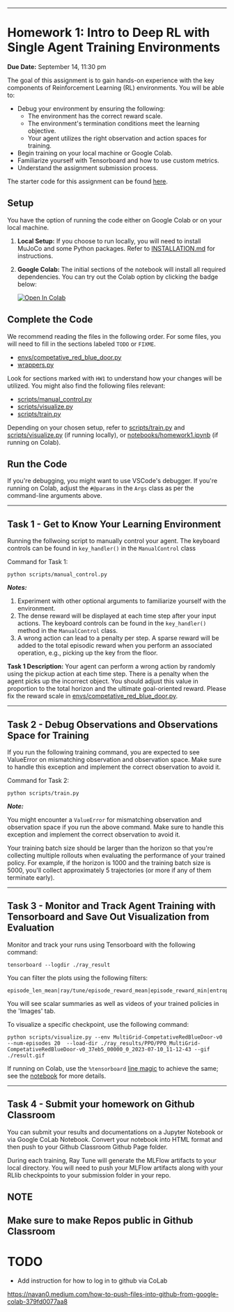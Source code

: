 

---

# Homework 1: Intro to Deep RL with Single Agent Training Environments

**Due Date:** September 14, 11:30 pm

The goal of this assignment is to gain hands-on experience with the key components of Reinforcement Learning (RL) environments. You will be able to:

- Debug your environment by ensuring the following:
  - The environment has the correct reward scale.
  - The environment's termination conditions meet the learning objective.
  - Your agent utilizes the right observation and action spaces for training.
- Begin training on your local machine or Google Colab.
- Familiarize yourself with Tensorboard and how to use custom metrics.
- Understand the assignment submission process.

The starter code for this assignment can be found [here](https://classroom.github.com/classrooms/123430433-rl2rl-deeprl/assignments/week-1-intro-to-deep-rl-and-agent-training-environments).

## Setup

You have the option of running the code either on Google Colab or on your local machine.

1. **Local Setup:** If you choose to run locally, you will need to install MuJoCo and some Python packages. Refer to [INSTALLATION.md](INSTALLATION.md) for instructions.
2. **Google Colab:** The initial sections of the notebook will install all required dependencies. You can try out the Colab option by clicking the badge below:

    [![Open In Colab](https://colab.research.google.com/assets/colab-badge.svg)](https://colab.research.google.com/github/heng2j/multigrid/blob/hw1/notebooks/homework1.ipynb)

## Complete the Code

We recommend reading the files in the following order. For some files, you will need to fill in the sections labeled `TODO` or `FIXME`.

- [envs/competative_red_blue_door.py](multigrid/envs/competative_red_blue_door.py)
- [wrappers.py](multigrid/wrappers.py)

Look for sections marked with `HW1` to understand how your changes will be utilized. You might also find the following files relevant:

- [scripts/manual_control.py](scripts/manual_control.py)
- [scripts/visualize.py](scripts/visualize.py)
- [scripts/train.py](scripts/train.py)

Depending on your chosen setup, refer to [scripts/train.py](scripts/train.py) and [scripts/visualize.py](scripts/visualize.py) (if running locally), or [notebooks/homework1.ipynb](notebooks/homework1.ipynb) (if running on Colab).

## Run the Code

If you're debugging, you might want to use VSCode's debugger. If you're running on Colab, adjust the `#@params` in the `Args` class as per the command-line arguments above.

---
## Task 1 - Get to Know Your Learning Environment

Running the follwoing script to manually control your agent. The keyboard controls can be found in `key_handler()` in the `ManualControl` class

Command for Task 1:
```shell
python scripts/manual_control.py
```

***Notes:***

1. Experiment with other optional arguments to familiarize yourself with the environment.
2. The dense reward will be displayed at each time step after your input actions. The keyboard controls can be found in the `key_handler()` method in the `ManualControl` class.
3. A wrong action can lead to a penalty per step. A sparse reward will be added to the total episodic reward when you perform an associated operation, e.g., picking up the key from the floor.

**Task 1 Description:** Your agent can perform a wrong action by randomly using the pickup action at each time step. There is a penalty when the agent picks up the incorrect object. You should adjust this value in proportion to the total horizon and the ultimate goal-oriented reward. Please fix the reward scale in [envs/competative_red_blue_door.py](multigrid/envs/competative_red_blue_door.py).

---
## Task 2 - Debug Observations and Observations Space for Training

If you run the following training command, you are expected to see ValueError on mismatching observation and observation space. Make sure to handle this exception and implement the correct observation to avoid it.


Command for Task 2:
```shell
python scripts/train.py
```
***Note:*** 

You might encounter a `ValueError` for mismatching observation and observation space if you run the above command. Make sure to handle this exception and implement the correct observation to avoid it.

Your training batch size should be larger than the horizon so that you're collecting multiple rollouts when evaluating the performance of your trained policy. For example, if the horizon is 1000 and the training batch size is 5000, you'll collect approximately 5 trajectories (or more if any of them terminate early).

---

## Task 3 - Monitor and Track Agent Training with Tensorboard and Save Out Visualization from Evaluation

Monitor and track your runs using Tensorboard with the following command:
```shell
tensorboard --logdir ./ray_result
```

You can filter the plots using the following filters:

```
episode_len_mean|ray/tune/episode_reward_mean|episode_reward_min|entropy|vf|loss|kl|cpu|ram
```


You will see scalar summaries as well as videos of your trained policies in the 'Images' tab.

To visualize a specific checkpoint, use the following command:
```shell
python scripts/visualize.py --env MultiGrid-CompetativeRedBlueDoor-v0  --num-episodes 20  --load-dir ./ray_results/PPO/PPO_MultiGrid-CompetativeRedBlueDoor-v0_37eb5_00000_0_2023-07-10_11-12-43 --gif ./result.gif
```
If running on Colab, use the `%tensorboard` [line magic](https://ipython.readthedocs.io/en/stable/interactive/magics.html) to achieve the same; see the [notebook](notebooks/homework1.ipynb) for more details.

---


## Task 4 - Submit your homework on Github Classroom

You can submit your results and documentations on a Jupyter Notebook or via Google CoLab Notebook. Convert your notebook into HTML format and then push to your Github Classroom Github Page folder.

During each training, Ray Tune will generate the MLFlow artifacts to your local directory. You will need to push your MLFlow artifacts along with your RLlib checkpoints to your submission folder in your repo.



## NOTE 

## Make sure to make Repos public in Github Classroom

# TODO 
- Add instruction for how to log in to github via CoLab


https://navan0.medium.com/how-to-push-files-into-github-from-google-colab-379fd0077aa8